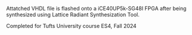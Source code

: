 Attatched VHDL file is flashed onto a iCE40UP5k-SG48I FPGA after being synthesized using Lattice Radiant Synthesization Tool.

Completed for Tufts University course ES4, Fall 2024

